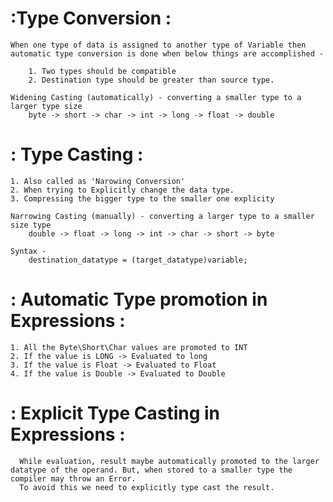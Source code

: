  # :Type Conversion : 

	When one type of data is assigned to another type of Variable then automatic type conversion is done when below things are accomplished - 

		1. Two types should be compatible
		2. Destination type should be greater than source type.

	Widening Casting (automatically) - converting a smaller type to a larger type size
		byte -> short -> char -> int -> long -> float -> double

# : Type Casting :

	1. Also called as 'Narowing Conversion'
	2. When trying to Explicitly change the data type.
	3. Compressing the bigger type to the smaller one explicity

	Narrowing Casting (manually) - converting a larger type to a smaller size type
		double -> float -> long -> int -> char -> short -> byte
    
    Syntax - 
	    destination_datatype = (target_datatype)variable;

# : Automatic Type promotion in Expressions : 

	1. All the Byte\Short\Char values are promoted to INT
	2. If the value is LONG -> Evaluated to long
	3. If the value is Float -> Evaluated to Float
	4. If the value is Double -> Evaluated to Double

# : Explicit Type Casting in Expressions : 

	  While evaluation, result maybe automatically promoted to the larger datatype of the operand. But, when stored to a smaller type the compiler may throw an Error.
	  To avoid this we need to explicitly type cast the result. 
